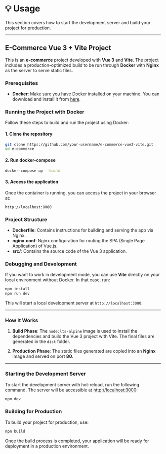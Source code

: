 # 💡 Usage

This section covers how to start the development server and build your project for production.

---

## E-Commerce Vue 3 + Vite Project

This is an **e-commerce** project developed with **Vue 3** and **Vite**. The project includes a production-optimized build to be run through **Docker** with **Nginx** as the server to serve static files.

### Prerequisites

- **Docker**: Make sure you have Docker installed on your machine. You can download and install it from [here](https://www.docker.com/get-started).

### Running the Project with Docker

Follow these steps to build and run the project using Docker:

#### 1. Clone the repository

```bash
git clone https://github.com/your-username/e-commerce-vue3-vite.git
cd e-commerce
```

#### 2. Run docker-compose

```bash
docker-compose up --build
```


#### 3. Access the application

Once the container is running, you can access the project in your browser at:

```
http://localhost:8080
```

### Project Structure

- **Dockerfile**: Contains instructions for building and serving the app via Nginx.
- **nginx.conf**: Nginx configuration for routing the SPA (Single Page Application) of Vue.js.
- **src/**: Contains the source code of the Vue 3 application.

### Debugging and Development

If you want to work in development mode, you can use **Vite** directly on your local environment without Docker. In that case, run:

```bash
npm install
npm run dev
```

This will start a local development server at `http://localhost:3000`.

---

### How It Works

1. **Build Phase**: The `node:lts-alpine` image is used to install the dependencies and build the Vue 3 project with Vite. The final files are generated in the `dist` folder.

2. **Production Phase**: The static files generated are copied into an **Nginx** image and served on port **80**.

---

### Starting the Development Server

To start the development server with hot-reload, run the following command. The server will be accessible at [http://localhost:3000](http://localhost:3000):

```bash
npm dev
```


### Building for Production

To build your project for production, use:

```bash
npm build
```


Once the build process is completed, your application will be ready for deployment in a production environment.
